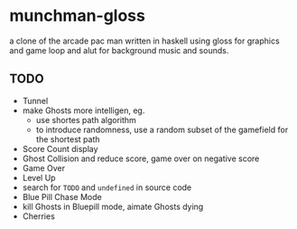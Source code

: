 # munchman-gloss

a clone of the arcade pac man written in haskell using gloss for graphics and game loop and alut for background music and sounds.



## TODO
+ Tunnel
+ make Ghosts more intelligen, eg.
    + use shortes path algorithm
    + to introduce randomness, use a random subset of the gamefield for the shortest path
+ Score Count display
+ Ghost Collision and reduce score, game over on negative score
+ Game Over
+ Level Up
+ search for `TODO` and `undefined` in source code
+ Blue Pill Chase Mode
+ kill Ghosts in Bluepill mode, aimate Ghosts dying
+ Cherries